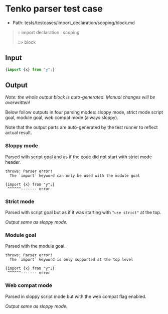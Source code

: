 # Tenko parser test case

- Path: tests/testcases/import_declaration/scoping/block.md

> :: import declaration : scoping
>
> ::> block

## Input

`````js
{import {x} from "y";}
`````

## Output

_Note: the whole output block is auto-generated. Manual changes will be overwritten!_

Below follow outputs in four parsing modes: sloppy mode, strict mode script goal, module goal, web compat mode (always sloppy).

Note that the output parts are auto-generated by the test runner to reflect actual result.

### Sloppy mode

Parsed with script goal and as if the code did not start with strict mode header.

`````
throws: Parser error!
  The `import` keyword can only be used with the module goal

{import {x} from "y";}
 ^^^^^^------- error
`````

### Strict mode

Parsed with script goal but as if it was starting with `"use strict"` at the top.

_Output same as sloppy mode._

### Module goal

Parsed with the module goal.

`````
throws: Parser error!
  The `import` keyword is only supported at the top level

{import {x} from "y";}
 ^^^^^^------- error
`````


### Web compat mode

Parsed in sloppy script mode but with the web compat flag enabled.

_Output same as sloppy mode._

